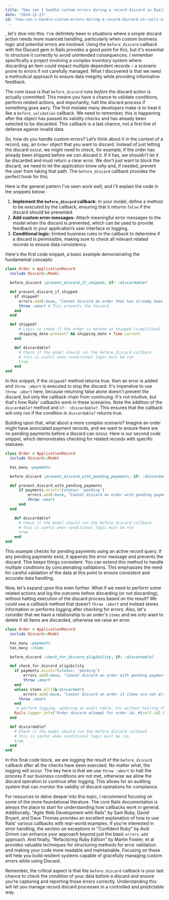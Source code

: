 ```yaml
---
title: "How can I handle custom errors during a record discard in Rails using the Discard gem's `before_discard` callback?"
date: "2024-12-23"
id: "how-can-i-handle-custom-errors-during-a-record-discard-in-rails-using-the-discard-gems-beforediscard-callback"
---
```


, let's dive into this. I've definitely been in situations where a simple discard action needs more nuanced handling, particularly when custom business logic and potential errors are involved. Using the `before_discard` callback with the Discard gem in Rails provides a good point for this, but it's essential to structure it correctly to avoid unintended consequences. I remember specifically a project involving a complex inventory system where discarding an item could impact multiple dependent records – a scenario prone to errors if not carefully managed. What I discovered is that we need a methodical approach to ensure data integrity while providing informative feedback.

The core issue is that `before_discard` runs *before* the discard action is actually committed. This means you have a chance to validate conditions, perform related actions, and importantly, halt the discard process if something goes awry. The first mistake many developers make is to treat it like a `before_validation` callback. We need to remember, this is happening after the object has passed its validity checks and has already been selected to be discarded. This callback is a last chance, not a first line of defense against invalid data.

So, how do you handle custom errors? Let’s think about it in the context of a record, say, an `Order` object that you want to discard. Instead of just letting the discard occur, we might need to check, for example, if the order has already been shipped before we can discard it. If it has, we shouldn't let it be discarded and must return a clear error. We don’t just want to block the discard, we need to let the application know *why* and, if needed, prevent the user from taking that path. The `before_discard` callback provides the perfect hook for this.

Here is the general pattern I've seen work well, and I'll explain the code in the snippets below:

1.  **Implement the `before_discard` callback:** In your model, define a method to be executed by the callback, ensuring that it returns `false` if the discard should be prevented.
2.  **Add custom error messages:** Attach meaningful error messages to the model when the discard is prevented, which can be used to provide feedback in your application’s user interface or logging.
3.  **Conditional logic:** Embed business rules in the callback to determine if a discard is permissible, making sure to check all relevant related records to ensure data consistency.

Here's the first code snippet, a basic example demonstrating the fundamental concepts:

```ruby
class Order < ApplicationRecord
  include Discard::Model

  before_discard :prevent_discard_if_shipped, if: :discardable?

  def prevent_discard_if_shipped
    if shipped?
      errors.add(:base, "Cannot discard an order that has already been shipped.")
      throw :abort # This prevents the discard
    end
  end

  def shipped?
      # Logic to check if the order is marked as shipped (simplified)
      shipping_date.present? && shipping_date < Time.current
    end

    def discardable?
      # Check if the model should run the before_discard callback
      # this is useful when conditional logic must be run
      true
    end
end
```

In this snippet, if the `shipped?` method returns true, then an error is added and `throw :abort` is executed to stop the discard. It's imperative to use `throw :abort` here, because returning false alone doesn't prevent the discard, but only the callback chain from continuing. It's not intuitive, but that's how Rails' callbacks work in these scenarios. Note the addition of the `discardable?` method and `if: :discardable?`. This ensures that the callback will only run if the condition in `discardable?` returns true.

Building upon that, what about a more complex scenario? Imagine an order might have associated payment records, and we want to ensure there are no pending payments before a discard can occur. Here is our second code snippet, which demonstrates checking for related records with specific statuses:

```ruby
class Order < ApplicationRecord
  include Discard::Model

  has_many :payments

  before_discard :prevent_discard_with_pending_payments, if: :discardable?

  def prevent_discard_with_pending_payments
      if payments.exists?(status: 'pending')
          errors.add(:base, "Cannot discard an order with pending payments.")
          throw :abort
      end
  end

    def discardable?
      # Check if the model should run the before_discard callback
      # this is useful when conditional logic must be run
      true
    end
end
```

This example checks for pending payments using an active record query. If any pending payments exist, it appends the error message and prevents the discard. This keeps things consistent. You can extend this method to handle multiple conditions by concatenating validations. This emphasizes the need for careful validation of the data at this point to ensure consistent and accurate data handling.

Now, let's expand upon this even further. What if we need to perform some related actions and log the outcome before discarding (or not discarding), without halting execution of the discard process based on the result? We could use a callback method that doesn’t `throw :abort` and instead stores information or performs logging after checking for errors. Also, let's consider that we have a relationship to an order's `items` and we only want to delete if all items are discarded, otherwise we raise an error.

```ruby
class Order < ApplicationRecord
  include Discard::Model

  has_many :payments
  has_many :items

  before_discard :check_for_discard_eligibility, if: :discardable?

  def check_for_discard_eligibility
    if payments.exists?(status: 'pending')
        errors.add(:base, "Cannot discard an order with pending payments.")
        throw :abort
    end
    unless items.all?(&:discarded?)
        errors.add(:base, "Cannot discard an order if items are not also discarded")
      throw :abort
    end
     # perform logging, updating an audit table, etc without halting the process
    Rails.logger.info("Order discard attempt for order id: #{self.id} has passed validation")
  end

  def discardable?
    # Check if the model should run the before_discard callback
    # this is useful when conditional logic must be run
    true
  end
end
```

In this final code block, we are logging the result of the `before_discard` callback after all the checks have been executed. No matter what, the logging will occur. The key here is that we use `throw :abort` to halt the process if our business conditions are not met, otherwise we allow the discard operation to continue after logging. This allows for an auditing system that can monitor the validity of discard operations for compliance.

For resources to delve deeper into this topic, I recommend focusing on some of the more foundational literature. The core Rails documentation is always the place to start for understanding how callbacks work in general. Additionally, "Agile Web Development with Rails" by Sam Ruby, David Bryant, and Dave Thomas provides an excellent explanation of how to use Rails’ various callbacks with real-world examples. If you're interested in error handling, the section on exceptions in "Confident Ruby" by Avdi Grimm can enhance your approach beyond just the basic `errors.add` approach. And finally, "Refactoring Ruby Edition" by Martin Fowler, et al provides valuable techniques for structuring methods for error validation and making your code more readable and maintainable. Focusing on these will help you build resilient systems capable of gracefully managing custom errors while using Discard.

Remember, the critical aspect is that the `before_discard` callback is your last chance to check the condition of your data before a discard and ensure you’re capturing and reporting those errors correctly. Understanding this will let you manage record discard processes in a controlled and predictable way.

